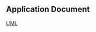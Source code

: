 ## Application Document

[UML](https://drive.google.com/file/d/1aeCv5ruNbX0jRLCZKgyPVm985Bn3F-ol/view?usp=sharing)